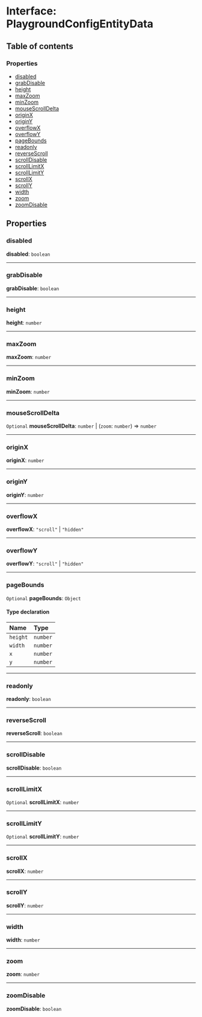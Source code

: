 # Interface: PlaygroundConfigEntityData

## Table of contents

### Properties

* [disabled](/auto-docs/fixed-layout-editor/interfaces/PlaygroundConfigEntityData.md#disabled)
* [grabDisable](/auto-docs/fixed-layout-editor/interfaces/PlaygroundConfigEntityData.md#grabdisable)
* [height](/auto-docs/fixed-layout-editor/interfaces/PlaygroundConfigEntityData.md#height)
* [maxZoom](/auto-docs/fixed-layout-editor/interfaces/PlaygroundConfigEntityData.md#maxzoom)
* [minZoom](/auto-docs/fixed-layout-editor/interfaces/PlaygroundConfigEntityData.md#minzoom)
* [mouseScrollDelta](/auto-docs/fixed-layout-editor/interfaces/PlaygroundConfigEntityData.md#mousescrolldelta)
* [originX](/auto-docs/fixed-layout-editor/interfaces/PlaygroundConfigEntityData.md#originx)
* [originY](/auto-docs/fixed-layout-editor/interfaces/PlaygroundConfigEntityData.md#originy)
* [overflowX](/auto-docs/fixed-layout-editor/interfaces/PlaygroundConfigEntityData.md#overflowx)
* [overflowY](/auto-docs/fixed-layout-editor/interfaces/PlaygroundConfigEntityData.md#overflowy)
* [pageBounds](/auto-docs/fixed-layout-editor/interfaces/PlaygroundConfigEntityData.md#pagebounds)
* [readonly](/auto-docs/fixed-layout-editor/interfaces/PlaygroundConfigEntityData.md#readonly)
* [reverseScroll](/auto-docs/fixed-layout-editor/interfaces/PlaygroundConfigEntityData.md#reversescroll)
* [scrollDisable](/auto-docs/fixed-layout-editor/interfaces/PlaygroundConfigEntityData.md#scrolldisable)
* [scrollLimitX](/auto-docs/fixed-layout-editor/interfaces/PlaygroundConfigEntityData.md#scrolllimitx)
* [scrollLimitY](/auto-docs/fixed-layout-editor/interfaces/PlaygroundConfigEntityData.md#scrolllimity)
* [scrollX](/auto-docs/fixed-layout-editor/interfaces/PlaygroundConfigEntityData.md#scrollx)
* [scrollY](/auto-docs/fixed-layout-editor/interfaces/PlaygroundConfigEntityData.md#scrolly)
* [width](/auto-docs/fixed-layout-editor/interfaces/PlaygroundConfigEntityData.md#width)
* [zoom](/auto-docs/fixed-layout-editor/interfaces/PlaygroundConfigEntityData.md#zoom)
* [zoomDisable](/auto-docs/fixed-layout-editor/interfaces/PlaygroundConfigEntityData.md#zoomdisable)

## Properties

### disabled

**disabled**: `boolean`

***

### grabDisable

**grabDisable**: `boolean`

***

### height

**height**: `number`

***

### maxZoom

**maxZoom**: `number`

***

### minZoom

**minZoom**: `number`

***

### mouseScrollDelta

`Optional` **mouseScrollDelta**: `number` | (`zoom`: `number`) => `number`

***

### originX

**originX**: `number`

***

### originY

**originY**: `number`

***

### overflowX

**overflowX**: `"scroll"` | `"hidden"`

***

### overflowY

**overflowY**: `"scroll"` | `"hidden"`

***

### pageBounds

`Optional` **pageBounds**: `Object`

#### Type declaration

| Name | Type |
| :------ | :------ |
| `height` | `number` |
| `width` | `number` |
| `x` | `number` |
| `y` | `number` |

***

### readonly

**readonly**: `boolean`

***

### reverseScroll

**reverseScroll**: `boolean`

***

### scrollDisable

**scrollDisable**: `boolean`

***

### scrollLimitX

`Optional` **scrollLimitX**: `number`

***

### scrollLimitY

`Optional` **scrollLimitY**: `number`

***

### scrollX

**scrollX**: `number`

***

### scrollY

**scrollY**: `number`

***

### width

**width**: `number`

***

### zoom

**zoom**: `number`

***

### zoomDisable

**zoomDisable**: `boolean`

